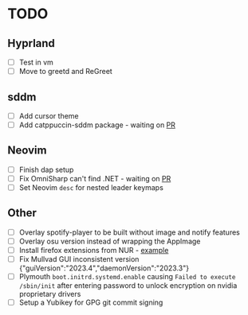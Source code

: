 # TODO

## Hyprland

- [ ] Test in vm
- [ ] Move to greetd and ReGreet

## sddm

- [ ] Add cursor theme
- [ ] Add catppuccin-sddm package - waiting on [PR](https://github.com/NixOS/nixpkgs/pull/240990)

## Neovim

- [ ] Finish dap setup
- [ ] Fix OmniSharp can't find .NET - waiting on [PR](https://github.com/NixOS/nixpkgs/pull/249091)
- [ ] Set Neovim `desc` for nested leader keymaps

## Other

- [ ] Overlay spotify-player to be built without image and notify features
- [ ] Overlay osu version instead of wrapping the AppImage
- [ ] Install firefox extensions from NUR - [example](https://github.com/rhoriguchi/nixos-setup/blob/master/flake.nix)
- [ ] Fix Mullvad GUI inconsistent version {"guiVersion":"2023.4","daemonVersion":"2023.3"}
- [ ] Plymouth `boot.initrd.systemd.enable` causing `Failed to execute /sbin/init` after entering password to unlock encryption on nvidia proprietary drivers
- [ ] Setup a Yubikey for GPG git commit signing
